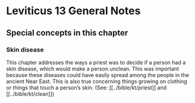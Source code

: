 # Leviticus 13 General Notes
## Special concepts in this chapter

### Skin disease

This chapter addresses the ways a priest was to decide if a person had a skin disease, which would make a person unclean. This was important because these diseases could have easily spread among the people in the ancient Near East. This is also true concerning things growing on clothing or things that touch a person’s skin. (See: [[../bible/kt/priest]] and [[../bible/kt/clean]])